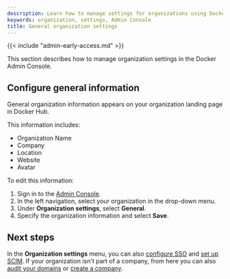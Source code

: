 ```yaml
---
description: Learn how to manage settings for organizations using Docker Admin Console.
keywords: organization, settings, Admin Console
title: General organization settings
---
```


{{< include "admin-early-access.md" >}}

This section describes how to manage organization settings in the Docker Admin Console.

## Configure general information

General organization information appears on your organization landing page in Docker Hub.

This information includes:
 - Organization Name
 - Company
 - Location
 - Website
 - Avatar

To edit this information:

1. Sign in to the [Admin Console](https://admin.docker.com).
2. In the left navigation, select your organization in the drop-down menu.
3. Under **Organization settings**, select **General**.
4. Specify the organization information and select **Save**.

## Next steps

In the **Organization settings** menu, you can also [configure SSO](../../security/for-admins/single-sign-on/configure/) and [set up SCIM](../../security/for-admins/provisioning/scim.md). If your organization isn't part of a company, from here you can also [audit your domains](../../security/for-admins/domain-audit.md) or [create a company](new-company.md).
